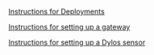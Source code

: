 
[Instructions for Deployments](deployment.md)

[Instructions for setting up a gateway](gateway_setup.md)

[Instructions for setting up a Dylos sensor](dylos_setup.md)
